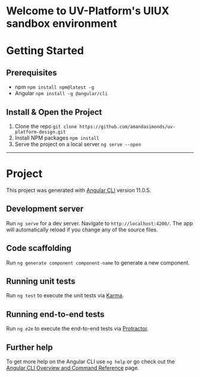 

# Welcome to UV-Platform's UIUX sandbox environment

# Getting Started

## Prerequisites

- npm
```npm install npm@latest -g```
- Angular
```npm install -g @angular/cli```

## Install & Open the Project

1. Clone the repo
```git clone https://github.com/amandasimonds/uv-platform-design.git```
2. Install NPM packages
```npm install```
3. Serve the project on a local server
```ng serve --open```

---

# Project

This project was generated with [Angular CLI](https://github.com/angular/angular-cli) version 11.0.5.

## Development server

Run `ng serve` for a dev server. Navigate to `http://localhost:4200/`. The app will automatically reload if you change any of the source files.

## Code scaffolding

Run `ng generate component component-name` to generate a new component.

## Running unit tests

Run `ng test` to execute the unit tests via [Karma](https://karma-runner.github.io).

## Running end-to-end tests

Run `ng e2e` to execute the end-to-end tests via [Protractor](http://www.protractortest.org/).

## Further help

To get more help on the Angular CLI use `ng help` or go check out the [Angular CLI Overview and Command Reference](https://angular.io/cli) page.
